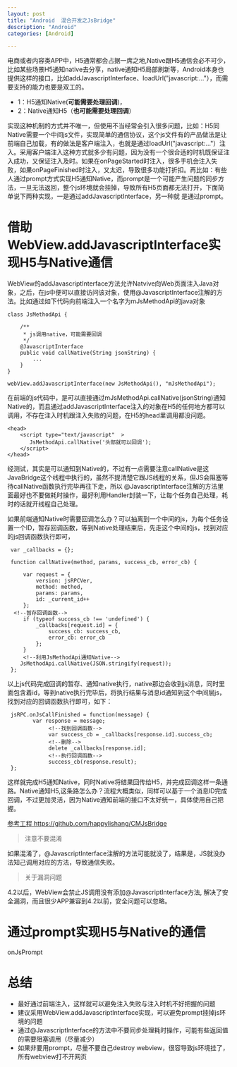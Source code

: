 ```yaml
---
layout: post
title: "Android  混合开发之JsBridge"
description: "Android"
categories: [Android]

---
```


电商或者内容类APP中，H5通常都会占据一席之地,Native跟H5通信会必不可少，比如某些场景H5通知native去分享，native通知H5局部刷新等，Android本身也提供这样的接口，比如addJavascriptInterface、loadUrl("javascript:..."），而需要支持的能力也要是双工的。

* 1：H5通知Native(**可能需要处理回调**)，
* 2：Native通知H5（**也可能需要处理回调**）

实现这种机制的方式并不唯一，但使用不当经常会引入很多问题，比如：H5同Native需要一个中间js文件，实现简单的通信协议，这个js文件有的产品做法是让前端自己加载，有的做法是客户端注入，也就是通过loadUrl("javascript:..."）注入。采用客户端注入这种方式就多少有问题，因为没有一个很合适的时机既保证注入成功，又保证注入及时。如果在onPageStarted时注入，很多手机会注入失败，如果onPageFinished时注入，又太迟，导致很多功能打折扣。再比如：有些人通过prompt方式实现H5通知Native，而prompt是一个可能产生问题的同步方法，一旦无法返回，整个js环境就会挂掉，导致所有H5页面都无法打开，下面简单说下两种实现，一是通过addJavascriptInterface，另一种就
是通过prompt。



# 借助WebView.addJavascriptInterface实现H5与Native通信

WebView的addJavascriptInterface方法允许Natvive向Web页面注入Java对象，之后，在js中便可以直接访问该对象，使用@JavascriptInterface注解的方法。比如通过如下代码向前端注入一个名字为mJsMethodApi的java对象

	class JsMethodApi {
	     
	    /**
	     * js调用native，可能需要回调
	     */
	    @JavascriptInterface
	    public void callNative(String jsonString) {
	        ...
	    }
	}

    webView.addJavascriptInterface(new JsMethodApi(), "mJsMethodApi");
 
在前端的js代码中，是可以直接通过mJsMethodApi.callNative(jsonString)通知Native的，而且通过addJavascriptInterface注入的对象在H5的任何地方都可以调用，不存在注入时机跟注入失败的问题，在H5的head里调用都没问题。

	<head>
	    <script type="text/javascript"  >
	       JsMethodApi.callNative('头部就可以回调');
	    </script>
	</head>
	
经测试，其实是可以通知到Native的，不过有一点需要注意callNative是这JavaBridge这个线程中执行的，虽然不提清楚它跟JS线程的关系，但JS会阻塞等待callNative函数执行完毕再往下走，所以 @JavascriptInterface注解的方法里面最好也不要做耗时操作，最好利用Handler封装一下，让每个任务自己处理，耗时的话就开线程自己处理。

如果前端通知Native时需要回调怎么办？可以抽离到一个中间的js，为每个任务设置一个ID，暂存回调函数，等到Native处理结束后，先走这个中间的js，找到对应的js回调函数执行即可，

	
	 var _callbacks = {};
	 
	 function callNative(method, params, success_cb, error_cb) {
	
	     var request = {
	         version: jsRPCVer,
	         method: method,
	         params: params,
	         id: _current_id++
	     };
	  <!--暂存回调函数-->
	     if (typeof success_cb !== 'undefined') {
	         _callbacks[request.id] = {
	             success_cb: success_cb,
	             error_cb: error_cb
	         };
	     }
	     <!--利用JsMethodApi通知Native-->
	    JsMethodApi.callNative(JSON.stringify(request));
	 };

以上js代码完成回调的暂存、通知native执行，native那边会收到js消息，同时里面包含着id，等到native执行完毕后，将执行结果与消息id通知到这个中间层js，找到对应的回调函数执行即可，如下：
	
	
	 jsRPC.onJsCallFinished = function(message) {
	        var response = message;
	             <!--找到回调函数-->
	             var success_cb = _callbacks[response.id].success_cb;
	             <!--删除-->
	             delete _callbacks[response.id];
	             <!--执行回调函数-->
	             success_cb(response.result);
	 };

这样就完成H5通知Native，同时Native将结果回传给H5，并完成回调这样一条通路。Native通知H5,这条路怎么办？流程大概类似，同样可以基于一个消息ID完成回调，不过更加灵活，因为Native通知前端的接口不太好统一，具体使用自己把握。
	
[参考工程   https://github.com/happylishang/CMJsBridge ](https://github.com/happylishang/CMJsBridge)


> 注意不要混淆

如果混淆了，@JavascriptInterface注解的方法可能就没了，结果是，JS就没办法知己调用对应的方法，导致通信失败。

> 关于漏洞问题

4.2以后，WebView会禁止JS调用没有添加@JavascriptInterface方法, 解决了安全漏洞，而且很少APP兼容到4.2以前，安全问题可以忽略。


# 通过prompt实现H5与Native的通信

   onJsPrompt

 
 
# 总结

* 最好通过前端注入，这样就可以避免注入失败与注入时机不好把握的问题
* 建议采用WebView.addJavascriptInterface实现，可以避免prompt挂掉js环境的问题
* 通过@JavascriptInterface的方法中不要同步处理耗时操作，可能有些返回值的需要阻塞调用（尽量减少）
* 如果非要用prompt，尽量不要自己destroy webview，很容导致js环境挂了，所有webview打不开网页
